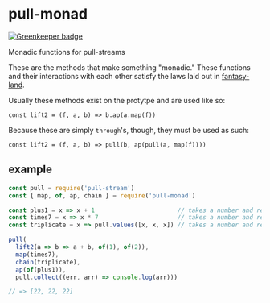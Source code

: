 # pull-monad

[![Greenkeeper badge](https://badges.greenkeeper.io/amsross/pull-monad.svg)](https://greenkeeper.io/)

Monadic functions for pull-streams

These are the methods that make something "monadic." These functions and their
interactions with each other satisfy the laws laid out in
[fantasy-land](https://github.com/fantasyland/fantasy-land).

Usually these methods exist on the protytpe and are used like so:

```
const lift2 = (f, a, b) => b.ap(a.map(f))
```

Because these are simply `through`'s, though, they must be used as such:

```
const lift2 = (f, a, b) => pull(b, ap(pull(a, map(f))))
```

## example

``` js
const pull = require('pull-stream')
const { map, of, ap, chain } = require('pull-monad')

const plus1 = x => x + 1                       // takes a number and returns a number
const times7 = x => x * 7                      // takes a number and returns a number
const triplicate = x => pull.values([x, x, x]) // takes a number and returns a stream

pull(
  lift2(a => b => a + b, of(1), of(2)),
  map(times7),
  chain(triplicate),
  ap(of(plus1)),
  pull.collect((err, arr) => console.log(arr)))

// => [22, 22, 22]
```
